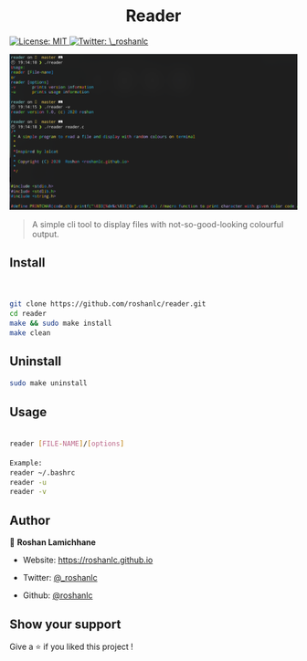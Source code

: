 <h1  align="center">Reader</h1>

  

<p>

  

<a  href="#"  target="_blank">

  

<img  alt="License: MIT"  src="https://img.shields.io/badge/License-MIT-yellow.svg"  />

  

</a>

  

<a  href="https://twitter.com/_roshanlc"  target="_blank">

  

<img  alt="Twitter: \_roshanlc"  src="https://img.shields.io/twitter/follow/_roshanlc.svg?style=social"  />

  

</a>

  

</p>

  

<p>  <img  src="/assets/reader_sc.png"  alt="Screenshot of the app"></p>

  

  

> A simple cli tool to display files with not-so-good-looking colourful output.

  

  



  

  

## Install

  

  

```sh

  
git clone https://github.com/roshanlc/reader.git
cd reader
make && sudo make install
make clean
```

## Uninstall
```sh
sudo make uninstall
```

## Usage

  

  

```sh

reader [FILE-NAME]/[options]
  
Example:
reader ~/.bashrc
reader -u
reader -v
```

  

  

## Author

  

  

👤 **Roshan Lamichhane**

  

  

* Website: https://roshanlc.github.io

  

* Twitter: [@_roshanlc](https://twitter.com/_roshanlc)

  

* Github: [@roshanlc](https://github.com/roshanlc)

  

  

## Show your support

  

  

Give a ⭐️ if you liked this project !
